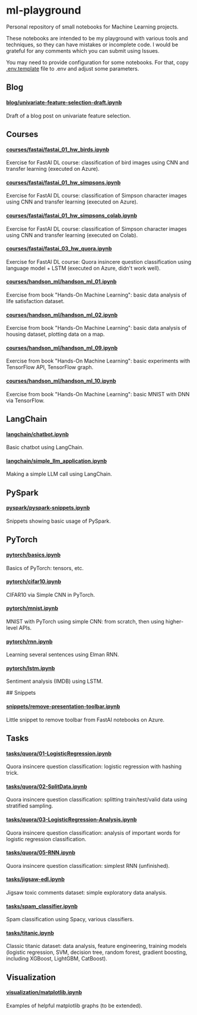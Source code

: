 # ml-playground

Personal repository of small notebooks for Machine Learning projects.

These notebooks are intended to be my playground with various tools and techniques,
so they can have mistakes or incomplete code. I would be grateful for any comments which
you can submit using Issues.

You may need to provide configuration for some notebooks. For that, copy [.env.template](.env.template) file
to .env and adjust some parameters.

## Blog 

#### [blog/univariate-feature-selection-draft.ipynb](https://github.com/anton-dergunov/ml-playground/blob/master/blog/univariate-feature-selection-draft.ipynb)
Draft of a blog post on univariate feature selection.

## Courses

#### [courses/fastai/fastai_01_hw_birds.ipynb](https://github.com/anton-dergunov/ml-playground/blob/master/courses/fastai/fastai_01_hw_birds.ipynb)
Exercise for FastAI DL course: classification of bird images using CNN and transfer learning (executed on Azure).

#### [courses/fastai/fastai_01_hw_simpsons.ipynb](https://github.com/anton-dergunov/ml-playground/blob/master/courses/fastai/fastai_01_hw_simpsons.ipynb)
Exercise for FastAI DL course: classification of Simpson character images using CNN and transfer learning (executed on Azure).

#### [courses/fastai/fastai_01_hw_simpsons_colab.ipynb](https://github.com/anton-dergunov/ml-playground/blob/master/courses/fastai/fastai_01_hw_simpsons_colab.ipynb)
Exercise for FastAI DL course: classification of Simpson character images using CNN and transfer learning (executed on Colab).

#### [courses/fastai/fastai_03_hw_quora.ipynb](https://github.com/anton-dergunov/ml-playground/blob/master/courses/fastai/fastai_03_hw_quora.ipynb)
Exercise for FastAI DL course: Quora insincere question classification using language model + LSTM (executed on Azure, didn't work well).

#### [courses/handson_ml/handson_ml_01.ipynb](https://github.com/anton-dergunov/ml-playground/blob/master/courses/handson_ml/handson_ml_01.ipynb)
Exercise from book "Hands-On Machine Learning": basic data analysis of life
satisfaction dataset.

#### [courses/handson_ml/handson_ml_02.ipynb](https://github.com/anton-dergunov/ml-playground/blob/master/courses/handson_ml/handson_ml_02.ipynb)
Exercise from book "Hands-On Machine Learning": basic data analysis of housing dataset, plotting data on a map.

#### [courses/handson_ml/handson_ml_09.ipynb](https://github.com/anton-dergunov/ml-playground/blob/master/courses/handson_ml/handson_ml_09.ipynb)
Exercise from book "Hands-On Machine Learning": basic experiments with TensorFlow API, TensorFlow graph.

#### [courses/handson_ml/handson_ml_10.ipynb](https://github.com/anton-dergunov/ml-playground/blob/master/courses/handson_ml/handson_ml_09.ipynb)
Exercise from book "Hands-On Machine Learning": basic MNIST with DNN via TensorFlow.

## LangChain

#### [langchain/chatbot.ipynb](langchain/chatbot.ipynb)
Basic chatbot using LangChain.

#### [langchain/simple_llm_application.ipynb](langchain/simple_llm_application.ipynb)
Making a simple LLM call using LangChain.

## PySpark

#### [pyspark/pyspark-snippets.ipynb](pyspark/pyspark-snippets.ipynb)
Snippets showing basic usage of PySpark.

## PyTorch

#### [pytorch/basics.ipynb](https://github.com/anton-dergunov/ml-playground/blob/master/pytorch/basics.ipynb)
Basics of PyTorch: tensors, etc.

#### [pytorch/cifar10.ipynb](https://github.com/anton-dergunov/ml-playground/blob/master/pytorch/cifar10.ipynb)
CIFAR10 via Simple CNN in PyTorch.

#### [pytorch/mnist.ipynb](https://github.com/anton-dergunov/ml-playground/blob/master/pytorch/mnist.ipynb)
MNIST with PyTorch using simple CNN: from scratch, then using higher-level APIs.

#### [pytorch/rnn.ipynb](https://github.com/anton-dergunov/ml-playground/blob/master/pytorch/rnn.ipynb)
Learning several sentences using Elman RNN.

#### [pytorch/lstm.ipynb](https://github.com/anton-dergunov/ml-playground/blob/master/pytorch/lstm.ipynb)
Sentiment analysis (IMDB) using LSTM.

## Snippets

#### [snippets/remove-presentation-toolbar.ipynb](https://github.com/anton-dergunov/ml-playground/blob/master/snippets/remove-presentation-toolbar.ipynb)
Little snippet to remove toolbar from FastAI notebooks on Azure.

## Tasks

#### [tasks/quora/01-LogisticRegression.ipynb](https://github.com/anton-dergunov/ml-playground/blob/master/tasks/quora/01-LogisticRegression.ipynb)
Quora insincere question classification: logistic regression with hashing trick.

#### [tasks/quora/02-SplitData.ipynb](https://github.com/anton-dergunov/ml-playground/blob/master/tasks/quora/02-SplitData.ipynb)
Quora insincere question classification: splitting train/test/valid data using stratified sampling.

#### [tasks/quora/03-LogisticRegression-Analysis.ipynb](https://github.com/anton-dergunov/ml-playground/blob/master/tasks/quora/03-LogisticRegression-Analysis.ipynb)
Quora insincere question classification: analysis of important words for logistic regression classification.

#### [tasks/quora/05-RNN.ipynb](https://github.com/anton-dergunov/ml-playground/blob/master/tasks/quora/05-RNN.ipynb)
Quora insincere question classification: simplest RNN (unfinished).

#### [tasks/jigsaw-edl.ipynb](https://github.com/anton-dergunov/ml-playground/blob/master/tasks/jigsaw-edl.ipynb)
Jigsaw toxic comments dataset: simple exploratory data analysis.

#### [tasks/spam_classifier.ipynb](https://github.com/anton-dergunov/ml-playground/blob/master/tasks/spam_classifier.ipynb)
Spam classification using Spacy, various classifiers.

#### [tasks/titanic.ipynb](https://github.com/anton-dergunov/ml-playground/blob/master/tasks/titanic.ipynb)
Classic titanic dataset: data analysis, feature engineering, training models (logistic regression, SVM, decision tree, random forest, gradient boosting, including XGBoost, LightGBM, CatBoost).

## Visualization

#### [visualization/matplotlib.ipynb](https://github.com/anton-dergunov/ml-playground/blob/master/visualization/matplotlib.ipynb)
Examples of helpful matplotlib graphs (to be extended).

